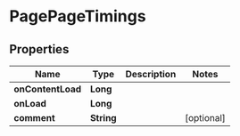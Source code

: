 

# PagePageTimings


## Properties

Name | Type | Description | Notes
------------ | ------------- | ------------- | -------------
**onContentLoad** | **Long** |  | 
**onLoad** | **Long** |  | 
**comment** | **String** |  |  [optional]



